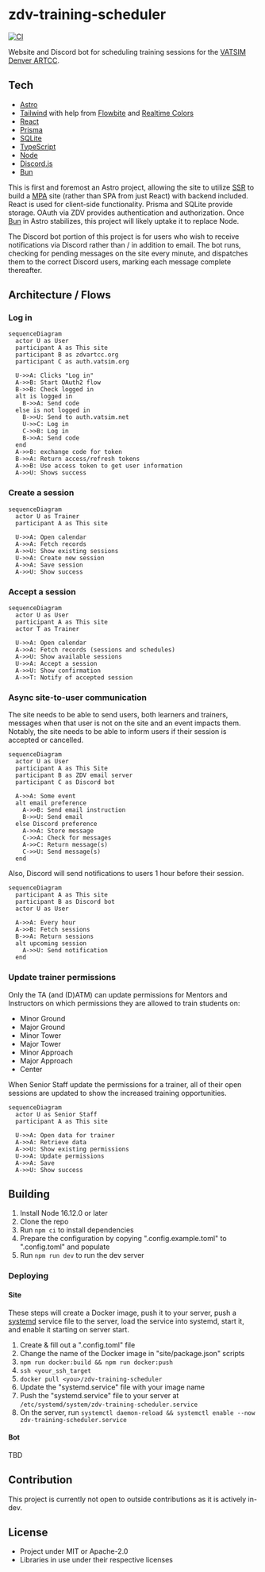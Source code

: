 # zdv-training-scheduler

[![CI](https://github.com/Celeo/zdv-training-scheduler/actions/workflows/ci.yml/badge.svg)](https://github.com/Celeo/zdv-training-scheduler/actions/workflows/ci.yml)

Website and Discord bot for scheduling training sessions for the [VATSIM Denver ARTCC](https://zdvartcc.org/).

## Tech

- [Astro](https://astro.build/)
- [Tailwind](https://tailwindcss.com/) with help from [Flowbite](https://flowbite.com/) and [Realtime Colors](https://realtimecolors.com/)
- [React](https://react.dev/)
- [Prisma](https://www.prisma.io/)
- [SQLite](https://www.sqlite.org/index.html)
- [TypeScript](https://www.typescriptlang.org/)
- [Node](https://nodejs.org/en)
- [Discord.js](https://discord.js.org/)
- [Bun](https://bun.sh/)

This is first and foremost an Astro project, allowing the site to utilize [SSR](https://docs.astro.build/en/guides/server-side-rendering/) to build a [MPA](https://docs.astro.build/en/concepts/why-astro/#server-first) site (rather than SPA from just React) with backend included. React is used for client-side functionality. Prisma and SQLite provide storage. OAuth via ZDV provides authentication and authorization. Once [Bun](https://bun.sh/) in Astro stabilizes, this project will likely uptake it to replace Node.

The Discord bot portion of this project is for users who wish to receive notifications via Discord rather than / in addition to email. The bot runs, checking for pending messages on the site every minute, and dispatches them to the correct Discord users, marking each message complete thereafter.

## Architecture / Flows

### Log in

```mermaid
sequenceDiagram
  actor U as User
  participant A as This site
  participant B as zdvartcc.org
  participant C as auth.vatsim.org

  U->>A: Clicks "Log in"
  A->>B: Start OAuth2 flow
  B->>B: Check logged in
  alt is logged in
    B->>A: Send code
  else is not logged in
    B->>U: Send to auth.vatsim.net
    U->>C: Log in
    C->>B: Log in
    B->>A: Send code
  end
  A->>B: exchange code for token
  B->>A: Return access/refresh tokens
  A->>B: Use access token to get user information
  A->>U: Shows success
```

### Create a session

```mermaid
sequenceDiagram
  actor U as Trainer
  participant A as This site

  U->>A: Open calendar
  A->>A: Fetch records
  A->>U: Show existing sessions
  U->>A: Create new session
  A->>A: Save session
  A->>U: Show success
```

### Accept a session

```mermaid
sequenceDiagram
  actor U as User
  participant A as This site
  actor T as Trainer

  U->>A: Open calendar
  A->>A: Fetch records (sessions and schedules)
  A->>U: Show available sessions
  U->>A: Accept a session
  A->>U: Show confirmation
  A->>T: Notify of accepted session
```

### Async site-to-user communication

The site needs to be able to send users, both learners and trainers, messages when that user is not
on the site and an event impacts them. Notably, the site needs to be able to inform users if their
session is accepted or cancelled.

```mermaid
sequenceDiagram
  actor U as User
  participant A as This Site
  participant B as ZDV email server
  participant C as Discord bot

  A->>A: Some event
  alt email preference
    A->>B: Send email instruction
    B->>U: Send email
  else Discord preference
    A->>A: Store message
    C->>A: Check for messages
    A->>C: Return message(s)
    C->>U: Send message(s)
  end
```

Also, Discord will send notifications to users 1 hour before their session.

```mermaid
sequenceDiagram
  participant A as This site
  participant B as Discord bot
  actor U as User

  A->>A: Every hour
  A->>B: Fetch sessions
  B->>A: Return sessions
  alt upcoming session
    A->>U: Send notification
  end
```

### Update trainer permissions

Only the TA (and (D)ATM) can update permissions for Mentors and Instructors on which permissions they are allowed
to train students on:

- Minor Ground
- Major Ground
- Minor Tower
- Major Tower
- Minor Approach
- Major Approach
- Center

When Senior Staff update the permissions for a trainer, all of their open sessions
are updated to show the increased training opportunities.

```mermaid
sequenceDiagram
  actor U as Senior Staff
  participant A as This site

  U->>A: Open data for trainer
  A->>A: Retrieve data
  A->>U: Show existing permissions
  U->>A: Update permissions
  A->>A: Save
  A->>U: Show success
```

## Building

1. Install Node 16.12.0 or later
1. Clone the repo
1. Run `npm ci` to install dependencies
1. Prepare the configuration by copying ".config.example.toml" to ".config.toml" and populate
1. Run `npm run dev` to run the dev server

### Deploying

#### Site

These steps will create a Docker image, push it to your server, push a [systemd](https://en.wikipedia.org/wiki/Systemd) service file to the server, load the service into systemd, start it, and enable it starting on server start.

1. Create & fill out a ".config.toml" file
1. Change the name of the Docker image in "site/package.json" scripts
1. `npm run docker:build && npm run docker:push`
1. `ssh <your_ssh_target`
1. `docker pull <you>/zdv-training-scheduler`
1. Update the "systemd.service" file with your image name
1. Push the "systemd.service" file to your server at `/etc/systemd/system/zdv-training-scheduler.service`
1. On the server, run `systemctl daemon-reload && systemctl enable --now zdv-training-scheduler.service`

#### Bot

TBD

## Contribution

This project is currently not open to outside contributions as it is actively in-dev.

## License

- Project under MIT or Apache-2.0
- Libraries in use under their respective licenses
